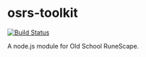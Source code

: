 osrs-toolkit
============

[![Build Status](https://travis-ci.org/Talon876/osrs-toolkit.png?branch=master)](https://travis-ci.org/Talon876/osrs-toolkit)

A node.js module for Old School RuneScape.